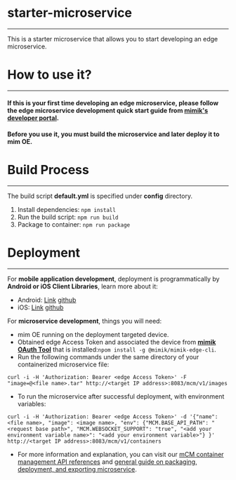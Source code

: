 # starter-microservice
---

This is a starter microservice that allows you to start developing an edge microservice.

# How to use it?
---

#### If this is your first time developing an edge microservice, please follow the edge microservice development quick start guide from [mimik's developer portal](https://devdocs.mimik.com/tutorials/01-submenu).

#### Before you use it, you must build the microservice and later deploy it to mim OE.

# Build Process
---

The build script **default.yml** is specified under **config** directory.

1. Install dependencies: ```npm install```
2. Run the build script: ```npm run build```
3. Package to container: ```npm run package```

# Deployment
---

For **mobile application development**, deployment is programmatically by **Android or iOS Client Libraries**, learn more about it:

- Android: [Link](https://devdocs.mimik.com/key-concepts/11-index) [github](https://bitbucket.org/mimiktech/edgesdk-android-edgemobileclient/src/develop/)
- iOS: [Link](https://devdocs.mimik.com/key-concepts/10-index) [github](https://github.com/mimikgit/cocoapod-EdgeCore?tab=readme-ov-file#mimik-client-library-cocoapods)

For **microservice development**, things you will need:

- mim OE running on the deployment targeted device.
- Obtained edge Access Token and associated the device from **[mimik OAuth Tool](https://www.npmjs.com/package/@mimik/mimik-edge-cli)** that is installed:```npom install -g @mimik/mimik-edge-cli```.
- Run the following commands under the same directory of your containerized microservice file:

```
curl -i -H 'Authorization: Bearer <edge Access Token>' -F "image=@<file name>.tar" http://<target IP address>:8083/mcm/v1/images
```

- To run the microservice after successful deployment, with environment variables:

```
curl -i -H 'Authorization: Bearer <edge Access Token>' -d '{"name": <file name>, "image": <image name>, "env": {"MCM.BASE_API_PATH": "<request base path>", "MCM.WEBSOCKET_SUPPORT": "true", "<add your environment variable name>": "<add your environment variable>"} }' http://<target IP address>:8083/mcm/v1/containers
```

- For more information and explanation, you can visit our [mCM container management API references](https://developer.mimik.com/resources/documentation/latest/apis/mcm) and [general guide on packaging, deployment, and exporting microservice](https://devdocs.mimik.com/key-concepts/02-index).

